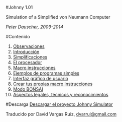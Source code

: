 
#Johnny 1.01

Simulation of a
Simplified von Neumann Computer

*Peter Dauscher, 2009-2014*

#Contenido

1. [Observaciones](./1-observaciones.md)
2. [Introducción](./2-introduccion.md)
3. [Simplificaciones](./3-simplificaciones.md)
4. [El procesador](./4-procesador.md)
5. [Macro instrucciones](./5-macro_instrucciones.md)
6. [Ejemplos de programas simples](./6-ejemplos.md)
7. [Interfaz gráfico de usuario](./7-interfaz.md)
8. [Crear tus propias macro instrucciones](./8-crear_macro_instrucciones.md)
9. [Modo BONSAI](./9-bonsai.md)
10. [Aspectos legales, técnicos y reconocimientos](./10-reconocimientos.md)

#Descarga
[Descargar el proyecto Johnny Simulator](http://sourceforge.net/projects/johnnysimulator/files/?source=navbar)

Traducido por David Vargas Ruiz, dvarrui@gmail.com
